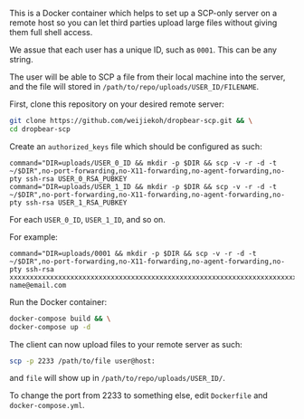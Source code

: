 This is a Docker container which helps to set up a SCP-only server on a remote
host so you can let third parties upload large files without giving them full
shell access.

We assue that each user has a unique ID, such as `0001`. This can be any string.

The user will be able to SCP a file from their local machine into the server,
and the file will stored in `/path/to/repo/uploads/USER_ID/FILENAME`.

First, clone this repository on your desired remote server:

```bash
git clone https://github.com/weijiekoh/dropbear-scp.git && \
cd dropbear-scp
```

Create an `authorized_keys` file which should be configured as such:

```
command="DIR=uploads/USER_0_ID && mkdir -p $DIR && scp -v -r -d -t ~/$DIR",no-port-forwarding,no-X11-forwarding,no-agent-forwarding,no-pty ssh-rsa USER_0_RSA_PUBKEY
command="DIR=uploads/USER_1_ID && mkdir -p $DIR && scp -v -r -d -t ~/$DIR",no-port-forwarding,no-X11-forwarding,no-agent-forwarding,no-pty ssh-rsa USER_1_RSA_PUBKEY
```

For each `USER_0_ID`, `USER_1_ID`, and so on.

For example:

```
command="DIR=uploads/0001 && mkdir -p $DIR && scp -v -r -d -t ~/$DIR",no-port-forwarding,no-X11-forwarding,no-agent-forwarding,no-pty ssh-rsa xxxxxxxxxxxxxxxxxxxxxxxxxxxxxxxxxxxxxxxxxxxxxxxxxxxxxxxxxxxxxxxxxxxxxxxxxxxxxxxxxxxxxxxxxxxxxxxxxxxxxxxxxxxxxxxxxxxxxxxxxxxxxxxxxxxxxxxxxxxxxxxxxxxxxxxxxxxxxxxxxxxxxxxxxxxxxxxxxxxxxxxxxxxxxxxxxxxxxxxxxxxxxxxxxxxxxxxxxxxxxxxxxxxxxxxxxxxxxxxxxxxxxxxxxxxxxxxxxxxxxxxxxxxxxxxxxxxxxxxxxxxxxxxxxxxxxxxxxxxxxxxxxxxxxxxxxxxxxxxxxxxxxxxxxxxxxxxxxxxxxxxxxxxxxxxxxxxxxxxxxxxxxxxxxxxx name@email.com
```

Run the Docker container:

```bash
docker-compose build && \
docker-compose up -d
```

The client can now upload files to your remote server as such:

```bash
scp -p 2233 /path/to/file user@host:
```

and `file` will show up in `/path/to/repo/uploads/USER_ID/`.

To change the port from 2233 to something else, edit `Dockerfile` and
`docker-compose.yml`.
